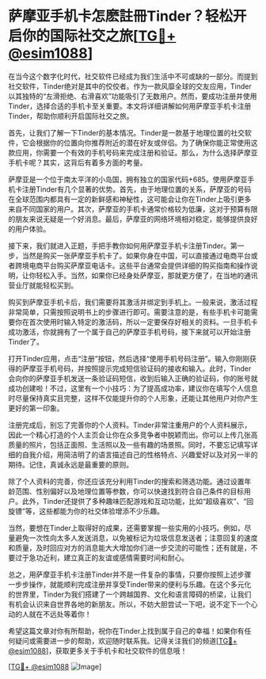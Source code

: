 # 萨摩亚手机卡怎麽註冊Tinder？轻松开启你的国际社交之旅[[TG💪+ @esim1088](https://t.me/s/esim1088)]

在当今这个数字化时代，社交软件已经成为我们生活中不可或缺的一部分。而提到社交软件，Tinder绝对是其中的佼佼者。作为一款风靡全球的交友应用，Tinder以其独特的“左滑拒绝、右滑喜欢”功能吸引了无数用户。然而，要成功注册并使用Tinder，选择合适的手机卡至关重要。本文将详细讲解如何用萨摩亚手机卡注册Tinder，帮助你顺利开启国际社交之旅。

首先，让我们了解一下Tinder的基本情况。Tinder是一款基于地理位置的社交软件，它会根据你的位置向你推荐附近的潜在好友或伴侣。为了确保你能正常使用这款应用，你需要一个有效的手机号码来完成注册和验证。那么，为什么选择萨摩亚手机卡呢？其实，这背后有着多方面的考量。

萨摩亚是一个位于南太平洋的小岛国，拥有独立的国家代码+685。使用萨摩亚手机卡注册Tinder有几个显著的优势。首先，由于地理位置的关系，萨摩亚的号码在全球范围内都具有一定的新鲜感和神秘性，这可能会让你在Tinder上吸引更多来自不同国家的用户。其次，萨摩亚的手机卡通常价格较为低廉，这对于预算有限的朋友来说无疑是一个好消息。最后，萨摩亚的网络环境相对稳定，能够提供良好的用户体验。

接下来，我们就进入正题，手把手教你如何用萨摩亚手机卡注册Tinder。第一步，当然是购买一张萨摩亚手机卡了。如果你身在中国，可以直接通过电商平台或者跨境电商平台购买萨摩亚电话卡。这些平台通常会提供详细的购买指南和操作说明，让你轻松入手。当然，如果你已经身处萨摩亚，那就更方便了，在当地的通讯营业厅就能轻松买到。

购买到萨摩亚手机卡后，我们需要将其激活并绑定到手机上。一般来说，激活过程非常简单，只需按照说明书上的步骤进行即可。需要注意的是，有些手机卡可能需要你在首次使用时输入特定的激活码，所以一定要保存好相关的资料。一旦手机卡成功激活，你就拥有了一个属于自己的萨摩亚手机号码，接下来就可以开始注册Tinder了。

打开Tinder应用，点击“注册”按钮，然后选择“使用手机号码注册”。输入你刚刚获得的萨摩亚手机号码，并按照提示完成短信验证码的接收和输入。此时，Tinder会向你的萨摩亚手机发送一条验证码短信，收到后输入正确的验证码，你的账号就成功创建啦！不过，这里有一个小技巧：为了提高成功率，建议你在填写个人信息时尽量保持真实且完整，这样不仅能提升你的个人形象，还能让其他用户对你产生更好的第一印象。

注册完成后，别忘了完善你的个人资料。Tinder非常注重用户的个人资料展示，因此一个精心打造的个人主页会让你在众多竞争者中脱颖而出。你可以上传几张高质量的照片，包括正面照、生活照以及一些有趣的场景照。同时，不要忘记填写详细的自我介绍，用简洁明了的语言描述自己的性格特点、兴趣爱好以及对另一半的期待。记住，真诚永远是最重要的原则。

除了个人资料的完善，你还应该充分利用Tinder的搜索和筛选功能。通过设置年龄范围、性别偏好以及地理位置等参数，你可以快速找到符合自己条件的目标用户。此外，Tinder还提供了多种趣味匹配游戏和互动功能，比如“超级喜欢”、“回旋镖”等，这些都能为你的社交体验增添不少乐趣。

当然，要想在Tinder上取得好的成果，还需要掌握一些实用的小技巧。例如，尽量避免一次性向太多人发送消息，以免被标记为垃圾信息发送者；注意回复的速度和质量，及时回应对方的消息能大大增加你们进一步交流的可能性；还有就是，不要过于急功近利，建立真正的友谊或感情需要时间和耐心。

总之，用萨摩亚手机卡注册Tinder并不是一件复杂的事情，只要你按照上述步骤一步步操作，就能顺利完成注册并享受Tinder带来的便利与乐趣。在这个多元化的世界里，Tinder为我们搭建了一个跨越国界、文化和语言障碍的桥梁，让我们有机会认识来自世界各地的新朋友。所以，不妨大胆尝试一下吧，说不定下一个心动的人就在不远处等着你！

希望这篇文章对你有所帮助，祝你在Tinder上找到属于自己的幸福！如果你有任何疑问或需要进一步的帮助，欢迎随时联系我。记得关注我们的频道[[TG💪+ @esim1088](https://t.me/s/esim1088)]，获取更多关于手机卡和社交软件的信息哦！

[[TG💪+ @esim1088](https://t.me/s/esim1088) ![Image](https://i.postimg.cc/4NQfJmqS/Snipaste-2025-05-13-00-14-12.png)]